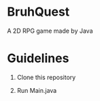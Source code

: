 # BruhQuest
A 2D RPG game made by  Java

# Guidelines


1. Clone this repository

2. Run Main.java


